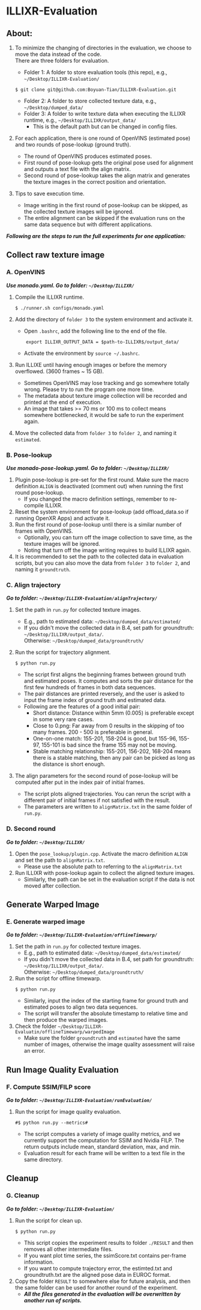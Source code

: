 # ILLIXR-Evaluation
## About:
1. To minimize the changing of directories in the evaluation, we choose to move the data instead of the code. <br>
	There are three folders for evaluation.
	- Folder 1: A folder to store evaluation tools (this repo), e.g., `~/Desktop/ILLIXR-Evaluation/` <br>
	```
	$ git clone git@github.com:Boyuan-Tian/ILLIXR-Evaluation.git
	```
	- Folder 2: A folder to store collected texture data, e.g., `~/Desktop/dumped_data/` <br>
	- Folder 3: A folder to write texture data when executing the ILLIXR runtime, e.g., `~/Desktop/ILLIXR/output_data/` <br>
		- This is the default path but can be changed in config files.

2. For each application, there is one round of OpenVINS (estimated pose) and two rounds of pose-lookup (ground truth).
	- The round of OpenVINS produces estimated poses. 
	- First round of pose-lookup gets the original pose used for alignment and outputs a text file with the align matrix.
	- Second round of pose-lookup takes the align matrix and generates the texture images in the correct position and orientation.

3. Tips to save execution time.
	- Image writing in the first round of pose-lookup can be skipped, as the collected texture images will be ignored.
	- The entire alignment can be skipped if the evaluation runs on the same data sequence but with different applications.


***Following are the steps to run the full experiments for one application:***


## Collect raw texture image
###	A. OpenVINS
***Use monado.yaml. Go to folder: `~/Desktop/ILLIXR/`***
1. Compile the ILLIXR runtime.
	```
	$ ./runner.sh configs/monado.yaml
	```
2. Add the directory of `folder 3` to the system environment and activate it.
	- Open `.bashrc`, add the following line to the end of the file.
	```
		export ILLIXR_OUTPUT_DATA = $path-to-ILLIXR$/output_data/
	```
	- Activate the environment by `source ~/.bashrc`.

3. Run ILLIXE until having enough images or before the memory overflowed. (3600 frames ~ 15 GB).
	- Sometimes OpenVINS may lose tracking and go somewhere totally wrong. Please try to run the program one more time.
	- The metadata about texture image collection will be recorded and printed at the end of execution.
	- An image that takes >= 70 ms or 100 ms to collect means somewhere bottlenecked, it would be safe to run the experiment again.
4. Move the collected data from `folder 3` to `folder 2`, and naming it `estimated`.


###	B. Pose-lookup
***Use monado-pose-lookup.yaml. Go to folder: `~/Desktop/ILLIXR/`***
1. Plugin pose-lookup is pre-set for the first round. Make sure the macro definition `ALIGN` is deactivated (comment out) when running the first round pose-lookup.
	- If you changed the macro definition settings, remember to re-compile ILLIXR.
2. Reset the system environment for pose-lookup (add offload_data.so if running OpenXR Apps) and activate it.
3. Run the first round of pose-lookup until there is a similar number of frames with OpenVINS.
	- Optionally, you can turn off the image collection to save time, as the texture images will be ignored. 
	- Noting that turn off the image writing requires to build ILLIXR again.
4. It is recommended to set the path to the collected data in evaluation scripts, but you can also move the data from `folder 3` to `folder 2`, and naming it `groundtruth`.

###	C. Align trajectory
***Go to folder: `~/Desktop/ILLIXR-Evaluation/alignTrajectory/`***
1. Set the path in `run.py` for collected texture images. 
	- E.g., path to estimated data: `~/Desktop/dumped_data/estimated/`
	- If you didn't move the collected data in B.4, set path for groundtruth: `~/Desktop/ILLIXR/output_data/`. <br>
	Otherwise: `~/Desktop/dumped_data/groundtruth/`
2. Run the script for trajectory alignment.
	```
	$ python run.py
	```
	- The script first aligns the beginning frames between ground truth and estimated poses. It computes and sorts the pair distance for the first few hundreds of frames in both data sequences.
	- The pair distances are printed reversely, and the user is asked to input the frame index of ground truth and estimated data.
	- Following are the features of a good initial pair:
		- Short distance: Distance within 5mm (0.005) is preferable except in some very rare cases.
		- Close to 0.png: Far away from 0 results in the skipping of too many frames. 200 - 500 is preferable in general.
		- One-on-one match: 155-201, 158-204 is good, but 155-96, 155-97, 155-101 is bad since the frame 155 may not be moving.
		- Stable matching relationship: 155-201, 156-202, 168-204 means there is a stable matching, then any pair can be picked as long as the distance is short enough.
		
3. The align parameters for the second round of pose-lookup will be computed after put in the index pair of initial frames.
	- The script plots aligned trajectories. You can rerun the script with a different pair of initial frames if not satisfied with the result.
	- The parameters are written to `alignMatrix.txt` in the same folder of `run.py`.

###	D. Second round
***Go to folder: `~/Desktop/ILLIXR/`***
1. Open the `pose_lookup/plugin.cpp`. Activate the macro definition `ALIGN` and set the path to `alignMatrix.txt`.
	- Please use the absolute path to referring to the `alignMatrix.txt`
2. Run ILLIXR with pose-lookup again to collect the aligned texture images.
	- Similarly, the path can be set in the evaluation script if the data is not moved after collection.

## Generate Warped Image
###	E. Generate warped image
***Go to folder: `~/Desktop/ILLIXR-Evaluation/offlineTimewarp/`***
1. Set the path in `run.py` for collected texture images.
	- E.g., path to estimated data: `~/Desktop/dumped_data/estimated/`
	- If you didn't move the collected data in B.4, set path for groundtruth: `~/Desktop/ILLIXR/output_data/`. <br>
	Otherwise: `~/Desktop/dumped_data/groundtruth/`
2. Run the script for offline timewarp.
	```
	$ python run.py
	```
	- Similarly, input the index of the starting frame for ground truth and estimated poses to align two data sequences.
	- The script will transfer the absolute timestamp to relative time and then produce the warped images.
3. Check the folder `~/Desktop/ILLIXR-Evaluatin/offlineTimewarp/warpedImage`
	- Make sure the folder `groundtruth` and `estimated` have the same number of images, otherwise the image quality assessment will raise an error.

## Run Image Quality Evaluation
###	F. Compute SSIM/FILP score
***Go to folder: `~/Desktop/ILLIXR-Evaluation/runEvaluation/`***
1. Run the script for image quality evaluation.
	```
	#$ python run.py --metrics#
	```
	- The script computes a variety of image quality metrics, and we currently support the computation for SSIM and Nvidia FILP. The return outputs include mean, standard deviation, max, and min.
	- Evaluation result for each frame will be written to a text file in the same directory.

## Cleanup
###	G. Cleanup
***Go to folder: `~/Desktop/ILLIXR-Evaluation/`***
1. Run the script for clean up.
	```
	$ python run.py
	```
	- This script copies the experiment results to folder `./RESULT` and then removes all other intermediate files.
	- If you want plot time series, the ssimScore.txt contains per-frame information.
	- If you want to compute trajectory error, the estimted.txt and groundtruth.txt are the aligned pose data in EUROC format.
2. Copy the folder `RESULT` to somewhere else for future analysis, and then the same folder can be used for another round of the experiment.
	- ***All the files generated in the evaluation will be overwritten by another run of scripts.***

